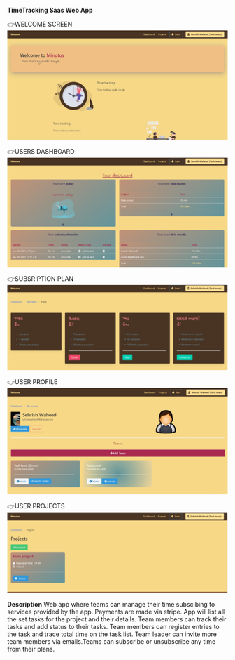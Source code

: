 **TimeTracking Saas Web App**

👉WELCOME SCREEN
![](readmeimages/Welcome.jpg)

👉USERS DASHBOARD
![](readmeimages/Dashboard.jpg)

👉SUBSRIPTION PLAN
![](readmeimages/plans.jpg)

👉USER PROFILE
![](readmeimages/UserProfile.jpg)

👉USER PROJECTS
![](readmeimages/UserProjects.jpg)

**Description**
Web app where teams can manage their time subscibing to services provided by the app.
Payments are made via stripe.
App will list all the set tasks for the project and their details. Team members can track their tasks and add status to their tasks.
Team members can register entries to the task and trace total time on the task list.
Team leader can invite more team members via emails.Teams can subscribe or unsubscribe any time from their plans.
